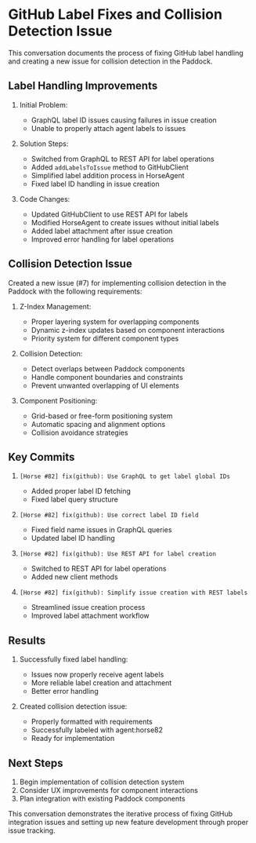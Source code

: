 # GitHub Label Fixes and Collision Detection Issue

This conversation documents the process of fixing GitHub label handling and creating a new issue for collision detection in the Paddock.

## Label Handling Improvements

1. Initial Problem:
   - GraphQL label ID issues causing failures in issue creation
   - Unable to properly attach agent labels to issues

2. Solution Steps:
   - Switched from GraphQL to REST API for label operations
   - Added `addLabelsToIssue` method to GitHubClient
   - Simplified label addition process in HorseAgent
   - Fixed label ID handling in issue creation

3. Code Changes:
   - Updated GitHubClient to use REST API for labels
   - Modified HorseAgent to create issues without initial labels
   - Added label attachment after issue creation
   - Improved error handling for label operations

## Collision Detection Issue

Created a new issue (#7) for implementing collision detection in the Paddock with the following requirements:

1. Z-Index Management:
   - Proper layering system for overlapping components
   - Dynamic z-index updates based on component interactions
   - Priority system for different component types

2. Collision Detection:
   - Detect overlaps between Paddock components
   - Handle component boundaries and constraints
   - Prevent unwanted overlapping of UI elements

3. Component Positioning:
   - Grid-based or free-form positioning system
   - Automatic spacing and alignment options
   - Collision avoidance strategies

## Key Commits

1. `[Horse #82] fix(github): Use GraphQL to get label global IDs`
   - Added proper label ID fetching
   - Fixed label query structure

2. `[Horse #82] fix(github): Use correct label ID field`
   - Fixed field name issues in GraphQL queries
   - Updated label ID handling

3. `[Horse #82] fix(github): Use REST API for label creation`
   - Switched to REST API for label operations
   - Added new client methods

4. `[Horse #82] fix(github): Simplify issue creation with REST labels`
   - Streamlined issue creation process
   - Improved label attachment workflow

## Results

1. Successfully fixed label handling:
   - Issues now properly receive agent labels
   - More reliable label creation and attachment
   - Better error handling

2. Created collision detection issue:
   - Properly formatted with requirements
   - Successfully labeled with agent:horse82
   - Ready for implementation

## Next Steps

1. Begin implementation of collision detection system
2. Consider UX improvements for component interactions
3. Plan integration with existing Paddock components

This conversation demonstrates the iterative process of fixing GitHub integration issues and setting up new feature development through proper issue tracking.